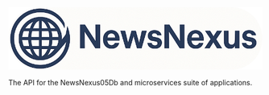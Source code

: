![Logo](./docs/images/logoAndNameRound.png)

The API for the NewsNexus05Db and microservices suite of applications.
